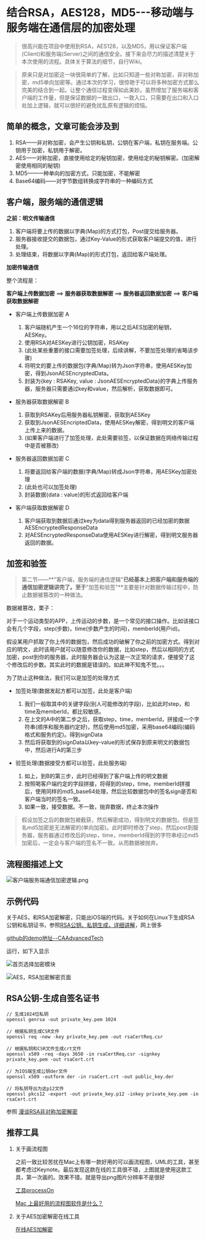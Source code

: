 # 结合RSA，AES128，MD5---移动端与服务端在通信层的加密处理

> 很高兴能在项目中使用到RSA，AES128，以及MD5，用以保证客户端(Client)和服务端(Server)之间的通信安全。接下来会尽力的描述清楚关于本次使用的流程。具体关于算法的细节，自行Wiki。

> 原来只是对加密这一块很简单的了解，比如只知道一些对称加密，非对称加密，md5单向加密等。通过本次的学习，很惊艳于可以将多种加密方式那么完美的结合到一起。让整个通信过程变得如此美妙。虽然增加了服务端和客户端的工作量，但是保证数据的一致出口，一致入口，只需要在出口和入口处加上逻辑，就可以很好的避免扰乱原有逻辑的烦恼。

## 简单的概念，文章可能会涉及到

1. RSA——非对称加密，会产生公钥和私钥，公钥在客户端，私钥在服务端。公钥用于加密，私钥用于解密。
2. AES——对称加密，直接使用给定的秘钥加密，使用给定的秘钥解密。(加密解密使用相同的秘钥)
3. MD5——一种单向的加密方式，只能加密，不能解密
4. Base64编码——对字节数组转换成字符串的一种编码方式

## 客户端，服务端的通信逻辑

**之前：明文传输通信**

1. 客户端将要上传的数据以字典(Map)的方式打包，Post提交给服务器。
2. 服务器接收提交的数据包，通过Key-Value的形式获取客户端提交的值，进行处理。
3. 处理结束，将数据以字典(Map)的形式打包，返回给客户端处理。

**加密传输通信**

整个流程是：

**客户端上传数据加密** ==> **服务器获取数据解密** ==> **服务器返回数据加密** ==> **客户端获取数据解密**

* 客户端上传数据加密 A

	1. 客户端随机产生一个16位的字符串，用以之后AES加密的秘钥，AESKey。
	2. 使用RSA对AESKey进行公钥加密，RSAKey
	3. (此处某些重要的接口需要加签处理，后续讲解，不要加签处理的省略该步骤)
	4. 将明文的要上传的数据包(字典/Map)转为Json字符串，使用AESKey加密，得到JsonAESEncryptedData。
	5. 封装为{key : RSAKey, value : JsonAESEncryptedData}的字典上传服务器，服务器只需要通过key和value，然后解析，获取数据即可。
	
* 服务器获取数据解密 B
	
	1. 获取到RSAKey后用服务器私钥解密，获取到AESKey
	2. 获取到JsonAESEncriptedData，使用AESKey解密，得到明文的客户端上传上来的数据。
	3. (如果客户端进行了加签处理，此处需要验签，以保证数据在网络传输过程中是否被篡改)

* 服务器返回数据加密 C
	
	1. 将要返回给客户端的数据(字典/Map)转成Json字符串，用AESKey加密处理
	2. (此处也可以加签处理)
	3. 封装数据{data : value}的形式返回给客户端

* 客户端获取数据解密 D

	1. 客户端获取到数据后通过key为data得到服务器返回的已经加密的数据AESEncryptedResponseData
	2. 对AESEncryptedResponseData使用AESKey进行解密，得到明文服务器返回的数据。

## 加签和验签

> 第二节——**"客户端，服务端的通信逻辑"**已经基本上把客户端和服务端的通信加密逻辑讲完了。至于**"加签和验签"**主要是针对数据传输过程中，防止数据被篡改的一种做法。

数据被篡改，栗子：

对于一个运动类型的APP，上传运动的步数，是一个常见的接口操作。比如该接口会有几个字段，step(步数)，time(步数产生的时间)，memberId(用户id)。

假设某用户抓取了你上传的数据包，然后成功的破解了你之前的加密方式。得到对应的明文，此时该用户就可以随意修改你的数据，比如step，然后以相同的方式加密，post到你的服务器，此时服务器会认为这是一次正常的请求，便接受了这个修改后的步数。其实此时的数据是错误的。如此神不知鬼不觉。。。

为了防止这种做法，我们可以是加签的处理方式

* 加签处理(数据发起方都可以加签，此处是客户端)

	1. 我们一般取其中的关键字段(别人可能修改的字段)，比如此时step，和time及memberId，都比较敏感。
	2. 在上文的A中的第二步之后，获取step，time，memberId，拼接成一个字符串(顺序和服务器约定好)，然后使用md5加密，采用base64编码(编码格式和服务约定)。得到signData
	3. 然后将获取到的signData以key-value的形式保存到原来明文的数据包中，然后进行A的第三步

* 验签处理(数据接受方都可以验签，此处服务端)
	
	1. 如上，到B的第三步，此时已经得到了客户端上传的明文数据
	2. 按照喝客户端约定的字段拼接，将得到的step，time，memberId拼接后，使用同样的md5_base64处理，然后比较数据包中的签名sign是否和客户端当时的签名一致。
	3. 如果一致，接受数据。不一致，抛弃数据，终止本次操作

> 假设加签之后的数据包被截获，然后解密成功，得到明文的数据包。但是签名md5加密是无法解密的(单向加密)。此时即时修改了step，然后post到服务器，服务器通过修改后的step，time，memberId得到的字符串经过md5加密后，一定会与客户端的签名不一致。从而数据被抛弃。

## 流程图描述上文

![客户端服务端通信加密逻辑.png](http://upload-images.jianshu.io/upload_images/1626952-b9991bb49d2f4f42.png?imageMogr2/auto-orient/strip%7CimageView2/2/w/1240)

## 示例代码

关于AES，和RSA加密解密，只能出iOS端的代码。关于如何在Linux下生成RSA公钥和私钥证书，参照[RSA公钥、私钥生成，详细讲解](http://www.jianshu.com/p/bfa57e049a7e)，网上很多

[github的demo地址--CAAdvancedTech](https://github.com/beyondverage0908/CAAdvancedTech)

运行，如下入显示

![首页选择加密模块](http://upload-images.jianshu.io/upload_images/1626952-d672dbe8b91fa7ed.png?imageMogr2/auto-orient/strip%7CimageView2/2/w/1240)

![AES，RSA加密解密页面](http://upload-images.jianshu.io/upload_images/1626952-103e1ca8ed1d8540.png?imageMogr2/auto-orient/strip%7CimageView2/2/w/1240)

## RSA公钥-生成自签名证书

	// 生成1024位私钥
	openssl genrsa -out private_key.pem 1024

	// 根据私钥生成CSR文件
	openssl req -new -key private_key.pem -out rsaCertReq.csr
	
	// 根据私钥和CSR文件生成crt文件
	openssl x509 -req -days 3650 -in rsaCertReq.csr -signkey private_key.pem -out rsaCert.crt
	
	// 为IOS端生成公钥der文件
	openssl x509 -outform der -in rsaCert.crt -out public_key.der
	
	// 将私钥导出为这p12文件
	openssl pkcs12 -export -out private_key.p12 -inkey private_key.pem -in rsaCert.crt

参照 [漫谈RSA非对称加密解密](http://www.jianshu.com/p/51bb0ad0b113)

## 推荐工具

1. 关于画流程图

	之前一致比较苦扰在Mac上有哪一款好用的可以画流程图，UML的工具，甚至都考虑过Keynote。最后发现这款在线的工具很不错，上图就是使用这款工具，第一次画的。效果不错。就是导出png图片分辨率不是很好
	
	[工具processOn](http://www.processon.com/)
	
	[Mac 上最好用的流程图软件是什么？](https://www.zhihu.com/question/19588698)
	
2. 关于AES加密解密在线工具
	
	[在线AES加解密](http://www.seacha.com/tools/aes.html?src=kjwfNbM%2B%2BAKaIF8%2BbMMKdQ%3D%3D&mode=CBC&keylen=128&key=1111&iv=&bpkcs=&session=MCRm2Ac3VV2CGGBaWu00&aes=e006c1c0738be822b222bc4d2603a82a&encoding=base64&type=1)




